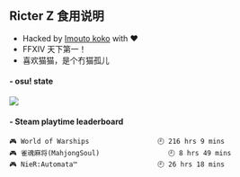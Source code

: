 ## Ricter Z 食用说明
- Hacked by [Imouto koko](https://osu.ppy.sh/users/7679162) with ❤️
- FFXIV 天下第一！
- 喜欢猫猫，是个冇猫孤儿

#### - osu! state
![](http://97.64.19.89:8080/api/v1/stat/4448675?2)

<!-- steam-box start -->
#### - Steam playtime leaderboard
```text
🎮 World of Warships                 🕘 216 hrs 9 mins
🎮 雀魂麻将(MahjongSoul)                 🕘 8 hrs 49 mins
🎮 NieR:Automata™                    🕘 26 hrs 18 mins
```
<!-- Powered by https://github.com/YouEclipse/steam-box . -->
<!-- steam-box end -->
